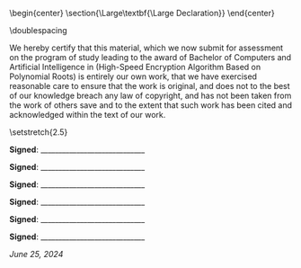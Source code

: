 \begin{center}
\section{\Large\textbf{\Large Declaration}}
\end{center}

\doublespacing

We hereby certify that this material, which we now submit for assessment on the program of study leading to the award of Bachelor of Computers and Artificial Intelligence in (High-Speed Encryption Algorithm Based on Polynomial Roots) is entirely our own work, that we have exercised reasonable care to ensure that the work is original, and does not to the best of our knowledge breach any law of copyright, and has not been taken from the work of others save and to the extent that such work has been cited and acknowledged within the text of our work.

\setstretch{2.5}

**Signed**: _____________________________

**Signed**: _____________________________

**Signed**: _____________________________

**Signed**: _____________________________

**Signed**: _____________________________

**Signed**: _____________________________

*June 25, 2024*
